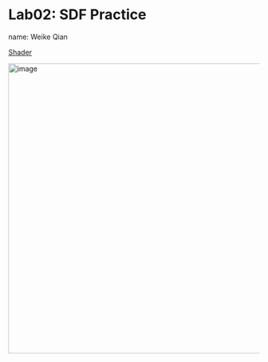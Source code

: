 # Lab02: SDF Practice

name: Weike Qian

[Shader](https://www.shadertoy.com/view/tfSfRc)

<img width="960" height="582" alt="image" src="https://github.com/user-attachments/assets/6438d89f-88ff-4409-b8c9-2df0cb4b1341" />
